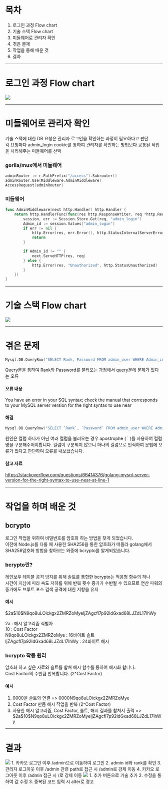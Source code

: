# 목차
1. 로그인 과정 Flow chart
2. 기술 스택 Flow chart
3. 미들웨어로 관리자 확인 
4. 겪은 문제
5. 작업을 통해 배운 것
6. 결과

-----

# 로그인 과정 Flow chart

<img src="/assets/Pasted image 20231215123419.png">

-----

# 미들웨어로 관리자 확인

기술 스택에 대한 DB 요청은 관리자 로그인을 확인하는 과정이 필요하다고 판단   
각 요청마다 admin_login cookie를 통하여 관리자를 확인하는 방법보다 공통된 작업을 처리해주는 미들웨어를 선택

### gorila/mux에서 미들웨어
```go
adminRouter := r.PathPrefix("/access").Subrouter()
adminRouter.Use(Middleware.AdminMiddleware)
AccessRequest(adminRouter)   
```

### 미들웨어
```go
func AdminMiddleware(next http.Handler) http.Handler {
	return http.HandlerFunc(func(res http.ResponseWriter, req *http.Request) {
		session, err := Session.Store.Get(req, "admin_login")
		Admin_id := session.Values["admin_login"]
		if err != nil {
			http.Error(res, err.Error(), http.StatusInternalServerError)
			return
		}

		if Admin_id != "" {
			next.ServeHTTP(res, req)
		} else {
			http.Error(res, "Unauthorized", http.StatusUnauthorized)
		}
	})
}
```

-----

# 기술 스택 Flow chart

<img src="/assets/Pasted image 20231217001916.png">

-----

# 겪은 문제

```go
Mysql.DB.QueryRow("SELECT Rank, Password FROM admin_user WHERE Admin_id = ?", UserID).Scan(&Rank, &Password)
```
Query문을 통하여 Rank와 Password를 불러오는 과정에서 query문에 문제가 있다는 오류

#### 오류 내용
You have an error in your SQL syntax; check the manual that corresponds to your MySQL server version for the right syntax to use near

#### 해결
```go
Mysql.DB.QueryRow("SELECT `Rank`, `Password` FROM admin_user WHERE Admin_id = ?", UserID).Scan(&Rank, &Password)
```
원인은 컬럼 하나가 아닌 여러 컬럼을 불러오는 경우 apostrophe ( ` )를 사용하여 컬럼 명을 구분해주어야합니다.
컬럼이 구분되지 않으니 하나의 컬럼으로 인식하여 문법에 오류가 있다고 판단하여 오류를 내보냈습니다.


#### 참고 자료
https://stackoverflow.com/questions/66414376/golang-mysql-server-version-for-the-right-syntax-to-use-near-at-line-1

-----

# 작업을 하며 배운 것

## bcrypto
로그인 작업을 위하여 비밀번호를 암호화 하는 방법을 찾게 되었습니다.   
이전에 Node.js를 다룰 때 사용한 SHA256을 통한 암호화가 떠올라 golang에서 SHA256암호화 방법을 찾아보는 와중에 bcrypto를 알게되었습니다.
### bcrypto란?
레인보우 테이블 공격 방지를 위해 솔트를 통합한 bcrypto는 적응형 함수의 하나   
시간이 지남에 따라 속도 저하를 위해 반복 횟수 증가가 수반될 수 있으므로 연산 파워의 증가에도 브루트 포스 검색 공격에 대한 저항을 유지

#### 예시

$2a\$10\$N9qo8uLOickgx2ZMRZoMyeIjZAgcfl7p92ldGxad68LJZdL17lhWy

2a : 해시 알고리즘 식별자   
10 : Cost Factor   
N9qo8uLOickgx2ZMRZoMye : 16바이트 솔트   
IjZAgcfl7p92ldGxad68LJZdL17lhWy : 24바이트 해시   

### bcrypto 작동 원리

암호화 하고 싶은 자료와 솔트를 합쳐 해시 함수를 통하여 해시화 합니다.   
Cost Factor의 수만큼 반복합니다. (2^Cost Factor)

#### 예시
1. 0000을 솔트와 연결 => 0000N9qo8uLOickgx2ZMRZoMye
2. Cost Factor 만큼 해시 작업을 반복 (2^Cost Factor)
3. 사용한 해시 알고리즘, Cost Factor, 솔트, 해시 결과를 합쳐서 출력 => $2a\$10\$N9qo8uLOickgx2ZMRZoMyeIjZAgcfl7p92ldGxad68LJZdL17lhWy

-----

# 결과

<img src="/assets/ezgif.com-video-to-gif-converted (1).gif">
1. 카카오 로그인 이후 /admin으로 이동하여 로그인
2. admin id와 rank를 확인
3. 관리자 로그아웃 이후 /admin 관련 path로 접근 시 /admin로 강제 이동
4. 카카오 로그아웃 이후 /admin 접근 시 /로 강제 이동

<img src="/assets/ezgif.com-video-to-gif-converted (2).gif">
1. 추가 버튼으로 기술 추가
2. 수정을 통하여 값 수정
3. 중복된 코드 입력 시 alter로 경고